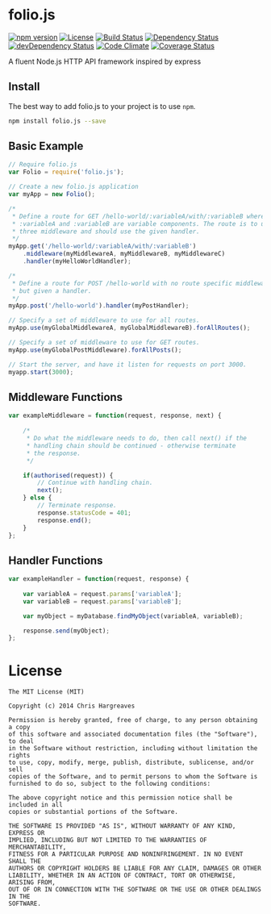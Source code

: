 folio.js
=====

[![npm version](https://img.shields.io/npm/v/folio.js.svg?style=flat)](https://www.npmjs.com/package/folio.js)
[![License](https://img.shields.io/npm/l/folio.js.svg?style=flat)](https://www.npmjs.com/package/folio.js)
[![Build Status](https://travis-ci.org/DyslexicChris/Folio.svg?branch=master)](https://travis-ci.org/DyslexicChris/Folio)
[![Dependency Status](https://david-dm.org/DyslexicChris/Folio.svg)](https://david-dm.org/DyslexicChris/Folio)
[![devDependency Status](https://david-dm.org/DyslexicChris/Folio/dev-status.svg)](https://david-dm.org/DyslexicChris/Folio#info=devDependencies)
[![Code Climate](https://codeclimate.com/github/DyslexicChris/Folio/badges/gpa.svg)](https://codeclimate.com/github/DyslexicChris/Folio)
[![Coverage Status](https://img.shields.io/coveralls/DyslexicChris/Folio.svg)](https://coveralls.io/r/DyslexicChris/Folio)

A fluent Node.js HTTP API framework inspired by express

## Install

The best way to add folio.js to your project is to use ```npm```. 

```bash
npm install folio.js --save
```

## Basic Example
```javascript
// Require folio.js
var Folio = require('folio.js');

// Create a new folio.js application
var myApp = new Folio();

/*
 * Define a route for GET /hello-world/:variableA/with/:variableB where
 * :variableA and :variableB are variable components. The route is to use
 * three middleware and should use the given handler.
 */
myApp.get('/hello-world/:variableA/with/:variableB')
	.middleware(myMiddlewareA, myMiddlewareB, myMiddlewareC)
	.handler(myHelloWorldHandler);

/*
 * Define a route for POST /hello-world with no route specific middleware,
 * but given a handler.
 */
myApp.post('/hello-world').handler(myPostHandler);

// Specify a set of middleware to use for all routes.
myApp.use(myGlobalMiddlewareA, myGlobalMiddlewareB).forAllRoutes();

// Specify a set of middleware to use for GET routes.
myApp.use(myGlobalPostMiddleware).forAllPosts();

// Start the server, and have it listen for requests on port 3000.
myapp.start(3000);
```

## Middleware Functions

```javascript
var exampleMiddleware = function(request, response, next) {
	
	/* 
	 * Do what the middleware needs to do, then call next() if the
	 * handling chain should be continued - otherwise terminate
	 * the response.
	 */

	if(authorised(request)) {
		// Continue with handling chain.
		next();
	} else {
		// Terminate response.
		response.statusCode = 401;
		response.end();
	}
};
```

## Handler Functions

```javascript
var exampleHandler = function(request, response) {
	
	var variableA = request.params['variableA'];
	var variableB = request.params['variableB'];

	var myObject = myDatabase.findMyObject(variableA, variableB);

	response.send(myObject);
};
```

# License
```
The MIT License (MIT)

Copyright (c) 2014 Chris Hargreaves

Permission is hereby granted, free of charge, to any person obtaining a copy
of this software and associated documentation files (the "Software"), to deal
in the Software without restriction, including without limitation the rights
to use, copy, modify, merge, publish, distribute, sublicense, and/or sell
copies of the Software, and to permit persons to whom the Software is
furnished to do so, subject to the following conditions:

The above copyright notice and this permission notice shall be included in all
copies or substantial portions of the Software.

THE SOFTWARE IS PROVIDED "AS IS", WITHOUT WARRANTY OF ANY KIND, EXPRESS OR
IMPLIED, INCLUDING BUT NOT LIMITED TO THE WARRANTIES OF MERCHANTABILITY,
FITNESS FOR A PARTICULAR PURPOSE AND NONINFRINGEMENT. IN NO EVENT SHALL THE
AUTHORS OR COPYRIGHT HOLDERS BE LIABLE FOR ANY CLAIM, DAMAGES OR OTHER
LIABILITY, WHETHER IN AN ACTION OF CONTRACT, TORT OR OTHERWISE, ARISING FROM,
OUT OF OR IN CONNECTION WITH THE SOFTWARE OR THE USE OR OTHER DEALINGS IN THE
SOFTWARE.
```